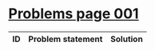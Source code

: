 # [Problems page 001](https://www.e-olymp.com/en/problems?page=1)


| ID | Problem statement                                         | Solution                     |
|:--:|:----------------------------------------------------------|:-----------------------------|

